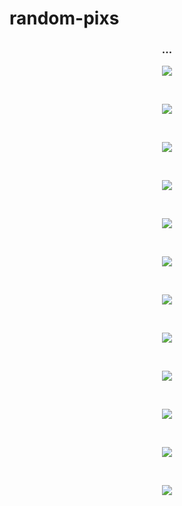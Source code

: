 # random-pixs

<h3 align="center">...</h3>

<p align="center">
  
  <img src="https://github.com/Yumidev00/random-pixs/blob/main/wall/wall0.jpeg"/>

</p>

<br>

<p align="center">
  
  <img src="https://github.com/Yumidev00/random-pixs/blob/main/wall/wall1.png"/>

</p>

<br>

<p align="center">
  
  <img src="https://github.com/Yumidev00/random-pixs/blob/main/wall/wall7.jpg"/>

</p>

<br>

<p align="center">
  
  <img src="https://github.com/Yumidev00/random-pixs/blob/main/wall/wall4.png"/>

</p>

<br>

<p align="center">
  
  <img src="https://github.com/Yumidev00/random-pixs/blob/main/wall/wall5.png"/>

</p>

<br>

<p align="center">
  
  <img src="https://github.com/Yumidev00/random-pixs/blob/main/wall/wall6.jpeg"/>

</p>

<br>

<p align="center">
  
  <img src="https://github.com/Yumidev00/random-pixs/blob/main/wall/wall17.png"/>

</p>

<br>

<p align="center">
  
  <img src="https://github.com/Yumidev00/random-pixs/blob/main/wall/wall8.png"/>

</p>

<br>

<p align="center">
  
  <img src="https://github.com/Yumidev00/random-pixs/blob/main/wall/wall9.jpg"/>

</p>

<br>

<p align="center">
  
  <img src="https://github.com/Yumidev00/random-pixs/blob/main/wall/wall19.png"/>

</p>

<br>

<p align="center">
  
  <img src="https://github.com/Yumidev00/random-pixs/blob/main/wall/wall20.png"/>

</p>

<br>
<p align="center">
  
  <img src="https://github.com/Yumidev00/random-pixs/blob/main/wall/wall23.jpg"/>

</p>

<br>

